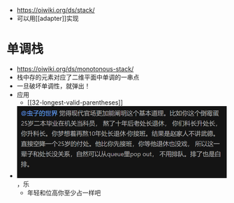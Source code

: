 - https://oiwiki.org/ds/stack/
- 可以用[[adapter]]实现
# 单调栈
- https://oiwiki.org/ds/monotonous-stack/
- 栈中存的元素对应了二维平面中单调的一串点
- 一旦破坏单调性，就弹出！
- 应用
  - [[32-longest-valid-parentheses]]
- ![](monotonous-stack.png)，乐
  - 年轻和位高你至少占一样吧